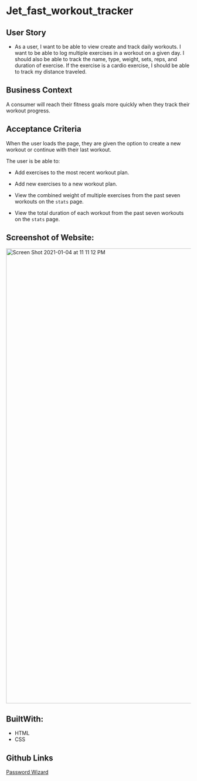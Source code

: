 # Jet_fast_workout_tracker

## User Story

* As a user, I want to be able to view create and track daily workouts. I want to be able to log multiple exercises in a workout on a given day. I should also be able to track the name, type, weight, sets, reps, and duration of exercise. If the exercise is a cardio exercise, I should be able to track my distance traveled.

## Business Context

A consumer will reach their fitness goals more quickly when they track their workout progress.

## Acceptance Criteria

When the user loads the page, they are given the option to create a new workout or continue with their last workout.

The user is be able to:

  * Add exercises to the most recent workout plan.

  * Add new exercises to a new workout plan.

  * View the combined weight of multiple exercises from the past seven workouts on the `stats` page.

  * View the total duration of each workout from the past seven workouts on the `stats` page.
  

## Screenshot of Website:
<img width="1237" alt="Screen Shot 2021-01-04 at 11 11 12 PM" src="https://user-images.githubusercontent.com/71304781/103616968-38f3a880-4ee2-11eb-9825-cf6fd042aed9.png">



## BuiltWith:

* HTML
* CSS

## Github Links
[Password Wizard](https://stephimarie.github.io/Password_Wizard/.)



